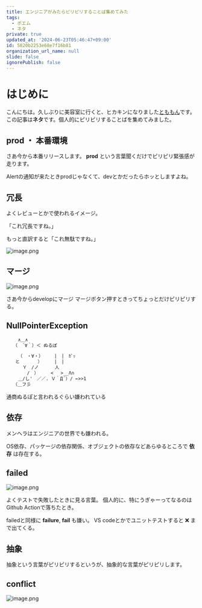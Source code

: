 ```yaml
---
title: エンジニアがみたらピリピリすることば集めてみた
tags:
  - ポエム
  - ネタ
private: true
updated_at: '2024-06-23T05:46:47+09:00'
id: 5820b2253e68e7f16b81
organization_url_name: null
slide: false
ignorePublish: false
---
```

# はじめに

こんにちは。久しぶりに美容室に行くと、ヒカキンになりました[とももん](https://twitter.com/tomomon1227)です。
この記事は**ネタ**です。個人的にピリピリすることばを集めてみました。

## prod ・ 本番環境

さあ今から本番リリースします。
**prod** という言葉聞くだけでピリピリ緊張感が走ります。

Alertの通知が来たときprodじゃなくて、devとかだったらホッとしますよね。

## 冗長

よくレビューとかで使われるイメージ。

「これ冗長ですね。」

もっと直訳すると「これ無駄ですね。」

![image.png](https://qiita-image-store.s3.ap-northeast-1.amazonaws.com/0/156096/b18eca8f-5983-ea0b-8409-2f30d6b37667.png)

## マージ

![image.png](https://qiita-image-store.s3.ap-northeast-1.amazonaws.com/0/156096/a8168432-f742-cd3c-3f77-274afdfbeff3.png)

さあ今からdevelopにマージ
マージボタン押すときってちょっとだけピリピリする。

## NullPointerException

```txt
　　 ∧＿∧
　　（　´∀｀）＜ ぬるぽ

　　 （　・∀・）　　　|　|　ｶﾞｯ
　　と　　　　）　 　 |　|
　　　 Ｙ　/ノ　　　 人
　　　　 /　）　 　 < 　>__Λ∩
　　 ＿/し'　／／. Ｖ｀Д´）/ ←>>1
　　（＿フ彡　　　　　 　　
```


通商ぬるぽと言われるぐらい嫌われている



## 依存

メンヘラはエンジニアの世界でも嫌われる。

OS依存、パッケージの依存関係、オブジェクトの依存などあらゆるところで **依存** は存在する。

## failed

![image.png](https://qiita-image-store.s3.ap-northeast-1.amazonaws.com/0/156096/08a70be3-1823-c2bb-2f61-04e3a7916483.png)

よくテストで失敗したときに見る言葉。
個人的に、特にうぎゃーってなるのはGithub Actionで落ちたとき。

failedと同様に **failure**, **fail** も嫌い。
VS codeとかでユニットテストすると ❌ まで出てくる。

## 抽象

抽象という言葉がピリピリするというが、抽象的な言葉がピリピリします。

## conflict

![image.png](https://qiita-image-store.s3.ap-northeast-1.amazonaws.com/0/156096/1adcf737-daeb-14a8-1c71-881383427d2e.png)
